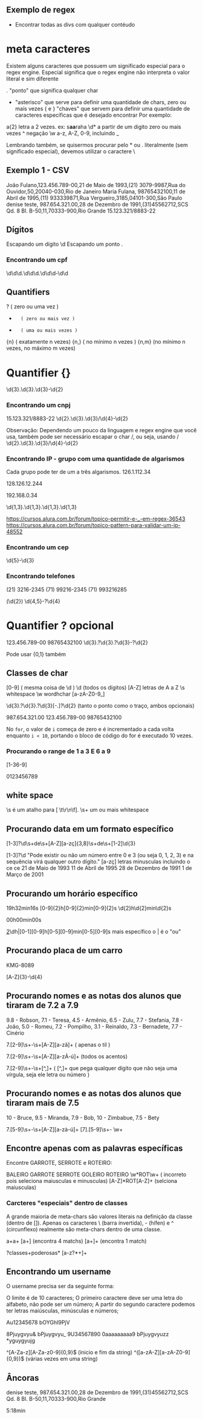 ## Exemplo de regex
- Encontrar todas as divs com qualquer contéudo
<div .*>


# meta caracteres

Existem alguns caracteres que possuem um significado especial para o regex engine. Especial significa que o regex engine não interpreta o valor literal e sim diferente

. "ponto" que significa qualquer char
* "asterisco" que serve para definir uma quantidade de chars, zero ou mais vezes
{ e }  "chaves" que servem para definir uma quantidade de caracteres específicas que é desejado encontrar
Por exemplo:

a{2} letra a 2 vezes. ex: s**aa**raha
\d* a partir de um digito zero ou mais vezes
^ negação
\w  a-z, A-Z, 0-9, incluindo _

Lembrando também, se quisermos procurar pelo * ou . literalmente (sem significado especial), devemos utilizar o caractere \

## Exemplo 1 - CSV
João Fulano,123.456.789-00,21 de Maio de 1993,(21) 3079-9987,Rua do Ouvidor,50,20040-030,Rio de Janeiro
Maria Fulana, 98765432100,11 de Abril de 1995,(11) 933339871,Rua Vergueiro,3185,04101-300,São Paulo
denise teste, 987.654.321.00,28 de Dezembro de 1991,(31)45562712,SCS Qd. 8 Bl. B-50,11,70333-900,Rio Grande
15.123.321/8883-22

## Dígitos
Escapando um dígito
\d 
Escapando um ponto
\.

### Encontrando um cpf
\d\d\d\.\d\d\d\.\d\d\d-\d\d

## Quantifiers
?       ( zero ou uma vez )
*       ( zero ou mais vez )
+       ( uma ou mais vezes )

{n}     ( exatamente n vezes)
{n,}    ( no mínimo n vezes )
{n,m}   (no mínimo n vezes, no máximo m vezes)

# Quantifier {}
\d{3}\.\d{3}\.\d{3}-\d{2}


### Encontrando um cnpj
15.123.321/8883-22
\d{2}\.\d{3}\.\d{3}/\d{4}-\d{2}

Observação: Dependendo um pouco da linguagem e regex engine que você usa, também pode ser necessário escapar o char /, ou seja, usando \/
\d{2}\.\d{3}\.\d{3}\/\d{4}-\d{2}

### Encontrando IP - grupo com uma quantidade de algarismos
Cada grupo pode ter de um a três algarismos.
126.1.112.34

128.126.12.244

192.168.0.34

\d{1,3}\.\d{1,3}\.\d{1,3}\.\d{1,3}

https://cursos.alura.com.br/forum/topico-permitir-e-_-em-regex-36543
https://cursos.alura.com.br/forum/topico-pattern-para-validar-um-ip-48552

### Encontrando um cep
\d{5}-\d{3}

### Encontrando telefones
(21) 3216-2345
(71) 99216-2345
(71) 993216285

\(\d{2}\) \d{4,5}-?\d{4}

# Quantifier ? opcional
123.456.789-00
98765432100
\d{3}\.?\d{3}\.?\d{3}-?\d{2}

Pode usar {0,1} também

## Classes de char
[0-9] ( mesma coisa de \d )
\d (todos os dígitos)
[A-Z] letras de A a Z
\s whitespace
\w   wordhchar [a-zA-Z0-9_]


\d{3}\.?\d{3}\.?\d{3}[-.]?\d{2}    (tanto o ponto como o traço, ambos opcionais)

987.654.321.00
123.456.789-00
98765432100


No <code>for</code>, o valor de <code>i</code> começa de zero e é incrementado a cada volta enquanto <code>i < 10</code>, portando o bloco de código do for é executado 10 vezes.

### Procurando o range de 1 a 3 E 6 a 9
[1-36-9]

0123456789

## white space
\s   é um atalho para [ \t\r\n\f].
\s+ um ou mais whitespace


## Procurando data em um formato específico
[1-3]?\d\s+de\s+[A-Z][a-zç]{3,8}\s+de\s+[1-2]\d{3}

[1-3]?\d "Pode existir ou não um número entre 0 e 3 (ou seja 0, 1, 2, 3) e na sequência virá qualquer outro dígito."
[a-zç] letras minusculas incluindo o ce ce
21 de Maio de 1993
11 de Abril de 1995
28 de Dezembro de 1991
1 de Março de 2001

## Procurando um horário específico
19h32min16s
[0-9]{2}h[0-9]{2}min[0-9]{2}s
\d{2}h\d{2}min\d{2}s

00h00min00s

[2](?=[0-3])\dh|[0-1][0-9]h[0-5][0-9]min[0-5][0-9]s
mais específico o | é o "ou"

## Procurando placa de um carro
KMG-8089

[A-Z]{3}-\d{4}

## Procurando nomes e as notas dos alunos que tiraram de 7.2 a 7.9
9.8 - Robson, 7.1 - Teresa, 4.5 - Armênio, 6.5 - Zulu, 7.7 - Stefania, 7.8 - João, 5.0 - Romeu, 7.2 - Pompilho, 3.1 - Reinaldo, 7.3 - Bernadete, 7.7 - Cinério 

7\.[2-9]\s+-\s+[A-Z][a-zã]+  ( apenas o til )

7\.[2-9]\s+-\s+[A-Z][a-zÀ-ú]+ (todos os acentos)

7\.[2-9]\s+-\s+[^,]+ ( [^,]+ que pega qualquer dígito que não seja uma vírgula, seja ele letra ou número )  


## Procurando nomes e as notas dos alunos que tiraram mais de 7.5
10 - Bruce, 9.5 - Miranda, 7.9    - Bob, 10 - Zimbabue, 7.5 - Bety 

7\.[5-9]\s+-\s+[A-Z][a-zà-ú]+
[7]\.[5-9]\s+- \w+  

## Encontre apenas com as palavras específicas
Encontre GARROTE, SERROTE e ROTEIRO: 

BALEIRO GARROTE SERROTE GOLEIRO ROTEIRO 
\w*ROT\w+  ( incorreto pois seleciona maiusculas e minusculas)
[A-Z]*ROT[A-Z]+ (selciona maiusculas)

### Carcteres "especiais" dentro de classes
A grande maioria de meta-chars são valores literais na definição da classe (dentro de []).
Apenas os caracteres \ (barra invertida), - (hífen) e ^ (circunflexo) realmente são meta-chars dentro de uma classe.

a+a+
[a+]  (encontra 4 matchs)
[a+]+  (encontra 1 match)

?classes+poderosas*
[a-z?*+]+ 

## Encontrando um username
O username precisa ser da seguinte forma:

O limite é de 10 caracteres;
O primeiro caractere deve ser uma letra do alfabeto, não pode ser um número;
A partir do segundo caractere podemos ter letras maiúsculas, minúsculas e números;

Au12345678
bOYGhI9PjV

8Pjuygvyu&
bPjuygvyu_
9U34567890
0aaaaaaaaa9
bPjuygvyuzz
*yguygyujg
 
^[A-Za-z][A-Za-z0-9]{0,9}$ (ínicio e fim da string)
^([a-zA-Z][a-zA-Z0-9]{0,9})$
   (várias vezes em  uma string)

## Âncoras
denise teste, 987.654.321.00,28 de Dezembro de 1991,(31)45562712,SCS Qd. 8 Bl. B-50,11,70333-900,Rio Grande

5:18min